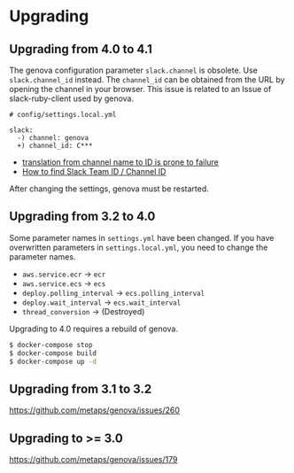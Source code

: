 # Upgrading

## Upgrading from 4.0 to 4.1

The genova configuration parameter `slack.channel` is obsolete. Use `slack.channel_id` instead.
The `channel_id` can be obtained from the URL by opening the channel in your browser.
This issue is related to an Issue of slack-ruby-client used by genova.

```
# config/settings.local.yml

slack:
  -) channel: genova
  +) channel_id: C***
```

* [translation from channel name to ID is prone to failure ](https://github.com/slack-ruby/slack-ruby-client/issues/271)
* [How to find Slack Team ID / Channel ID](https://feedly.helpscoutdocs.com/article/648-how-to-find-slack-channel-id)

After changing the settings, genova must be restarted.

## Upgrading from 3.2 to 4.0

Some parameter names in `settings.yml` have been changed.
If you have overwritten parameters in `settings.local.yml`, you need to change the parameter names.

* `aws.service.ecr` -> `ecr`
* `aws.service.ecs` -> `ecs`
* `deploy.polling_interval` -> `ecs.polling_interval`
* `deploy.wait_interval` -> `ecs.wait_interval`
* `thread_conversion` -> (Destroyed)

Upgrading to 4.0 requires a rebuild of genova.

```zsh
$ docker-compose stop
$ docker-compose build
$ docker-compose up -d
```

## Upgrading from 3.1 to 3.2

https://github.com/metaps/genova/issues/260

## Upgrading to >= 3.0

https://github.com/metaps/genova/issues/179
